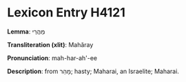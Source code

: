 # Lexicon Entry H4121

**Lemma**: מַהֲרַי

**Transliteration (xlit)**: Mahăray

**Pronunciation**: mah-har-ah'-ee

**Description**:
from מָהַר; hasty; Maharai, an Israelite; Maharai.
